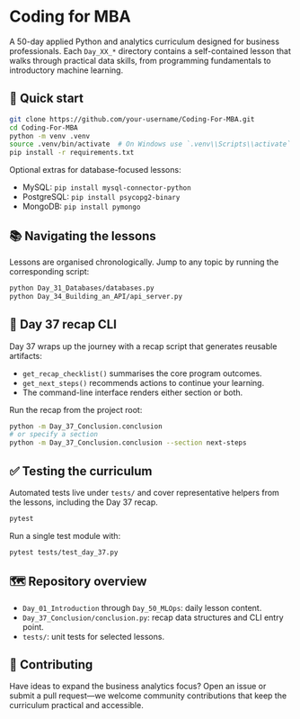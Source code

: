 # Coding for MBA

A 50-day applied Python and analytics curriculum designed for business
professionals. Each `Day_XX_*` directory contains a self-contained lesson that
walks through practical data skills, from programming fundamentals to
introductory machine learning.

## 🚀 Quick start

```bash
git clone https://github.com/your-username/Coding-For-MBA.git
cd Coding-For-MBA
python -m venv .venv
source .venv/bin/activate  # On Windows use `.venv\\Scripts\\activate`
pip install -r requirements.txt
```

Optional extras for database-focused lessons:

- MySQL: `pip install mysql-connector-python`
- PostgreSQL: `pip install psycopg2-binary`
- MongoDB: `pip install pymongo`

## 📚 Navigating the lessons

Lessons are organised chronologically. Jump to any topic by running the
corresponding script:

```bash
python Day_31_Databases/databases.py
python Day_34_Building_an_API/api_server.py
```

## 🧾 Day 37 recap CLI

Day 37 wraps up the journey with a recap script that generates reusable
artifacts:

- `get_recap_checklist()` summarises the core program outcomes.
- `get_next_steps()` recommends actions to continue your learning.
- The command-line interface renders either section or both.

Run the recap from the project root:

```bash
python -m Day_37_Conclusion.conclusion
# or specify a section
python -m Day_37_Conclusion.conclusion --section next-steps
```

## ✅ Testing the curriculum

Automated tests live under `tests/` and cover representative helpers from the
lessons, including the Day 37 recap.

```bash
pytest
```

Run a single test module with:

```bash
pytest tests/test_day_37.py
```

## 🗺️ Repository overview

- `Day_01_Introduction` through `Day_50_MLOps`: daily lesson content.
- `Day_37_Conclusion/conclusion.py`: recap data structures and CLI entry point.
- `tests/`: unit tests for selected lessons.

## 🙌 Contributing

Have ideas to expand the business analytics focus? Open an issue or submit a
pull request—we welcome community contributions that keep the curriculum
practical and accessible.
